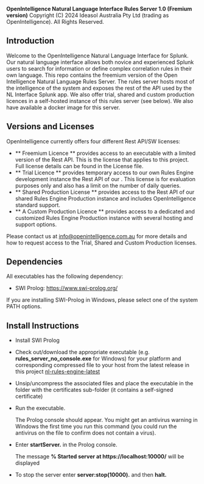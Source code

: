 **OpenIntelligence Natural Language Interface Rules Server 1.0 (Fremium version)**
Copyright (C) 2024 Ideasol Australia Pty Ltd (trading as OpenIntelligence). All Rights Reserved. 

## Introduction
Welcome to the OpenIntelligence Natural Language Interface for Splunk.
Our natural language interface allows both novice and experienced Splunk users to search for information or define complex correlation rules in their own language. 
This repo contains the freemium version of the Open Intelligence Natural Language Rules Server. The rules server hosts most of the intelligence of the system and exposes the rest of the API used by the NL Interface Splunk app. We also offer trial, shared and custom production licences in a self-hosted instance of this rules server (see below). We also have available a docker image for this server.

## Versions and Licenses
OpenIntelligence currently offers four different Rest API/SW licenses:
- ** Freemium Licence ** provides access to an executable with a limited version of the Rest API. This is the license that applies to this project. Full license details can be found in the License file.
- ** Trial Licence ** provides temporary access to our own Rules Engine development instance the Rest API of our . This license is for evaluation purposes only and also has a limit on the number of daily queries.
- ** Shared Production License ** provides access to the Rest API of our shared Rules Engine Production instance and includes OpenIntelligence standard support. 
- ** A Custom Production Licence ** provides access to a dedicated and customized Rules Engine Production instance with several hosting and support options.

Please contact us at info@openintelligence.com.au for more details and how to request access to the Trial, Shared and Custom Production licenses.

## Dependencies
All executables has the following dependency:
- SWI Prolog: https://www.swi-prolog.org/

If you are installing SWI-Prolog in Windows, please select one of the system PATH options.

## Install Instructions
- Install SWI Prolog
- Check out/download the appropriate executable (e.g. **rules_server_no_console.exe** for Windows) for your platform and corresponding compressed file to your host from the latest release in this project [nl-rules-engine-latest](https://github.com/alonsom/releases/tag/Freemium)
- Unsip/uncompress the associated files and place the executable in the folder with the certificates sub-folder (it contains a self-signed certificate)
- Run the executable.

  The Prolog console should appear. You might get an antivirus warning in Windows the first time you run this command (you could run the antivirus on the file to confirm does not contain a virus).
- Enter **startServer.** in the Prolog console.
  
  The message **% Started server at https://localhost:10000/** will be displayed
- To stop the server enter **server:stop(10000).** and then **halt.**


